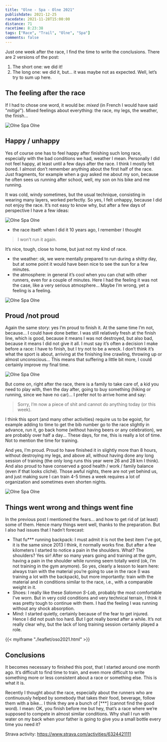 ```yaml
---
title: "Olne - Spa - Olne 2021"
publishdate: 2021-12-25
racedate: 2021-11-28T15:00:00
distance: 71
racetime: 8:23:38
tags: ["Race", "Trail", "Olne", "Spa"]
comments: false
---
```


Just one week after the race, I find the time to write the conclusions. There are 2 versions of the post:
1. The short one: we did it!
2. The long one: we did it, but... it was maybe not as expected. Well, let’s try to sum up here.

## The feeling after the race

If I had to chose one word, it would be: _mixed_ (in French I would have said "_mitigé_"). Mixed feelings about everything: the race, my legs, the weather, the finish...

![Olne Spa Olne](./images/OSO01.jpg)


## Happy / unhappy

Yes of course one has to feel happy after finishing such long race, especially with the bad conditions we had, weather I mean. Personally I did not feel happy, at least until a few days after the race. I think I mostly felt bored. I almost don’t remember anything about the first half of the race. Just fragments, for example when a guy asked me about my son, because he often sees us running after school, well, my son on his bike and me running. 

It was cold, windy sometimes, but the usual technique, consisting in wearing many layers, worked perfectly. So yes, I felt unhappy, because I did not enjoy the race. It’s not easy to know why, but after a few days of perspective I have a few ideas:

![Olne Spa Olne](./images/OSO02.jpg)


- the race itself: when I did it 10 years ago, I remember I thought 
> I won’t run it again. 

It’s nice, tough, close to home, but just not my kind of race.
- the weather: ok, we were mentally prepared to run during a shitty day, but at some point it would have been nice to see the sun for a few minutes.
- the atmosphere: in general it’s cool when you can chat with other runners, even for a couple of minutes. Here I had the feeling it was not the case, like a very serious atmosphere... Maybe I’m wrong, yet a feeling is a feeling.

![Olne Spa Olne](./images/OSO03.jpg)


## Proud /not proud

Again the same story: yes I’m proud to finish it. At the same time I’m not, because... I could have done better. I was still relatively fresh at the finish line, which is good, because it means I was not destroyed, but also bad, because it means I did not give it all. I must say it’s often a decision I make before a race: I have to finish, but I try not to be a wreck. I don’t think it’s what the sport is about, arriving at the finishing line crawling, throwing up or almost unconscious... This means that suffering a little bit more, I could certainly improve my final time.

![Olne Spa Olne](./images/OSO04.jpg)

But come on, right after the race, there is a family to take care of, a kid you need to play with, then the day after, going to buy something (hiking or running, since we have no car)... I prefer not to arrive home and say: 

> Sorry, I’m now a piece of shit and cannot do anything today (or this week).

I think this sport (and many other activities) require us to be egoist, for example adding to time to get the bib number go to the race slightly in advance, run it, go back home (without having beers or any celebration), we are probably over half a day... These days, for me, this is really a lot of time. Not to mention the time for training.

And yes, I’m proud. Proud to have finished it in slightly more than 8 hours, without destroying my legs, and above all, without having done any long session of training (the only long runs this year were 26 and 28 km I think). And also proud to have conserved a good health / work / family balance (even if that looks cliché). Those awful nights, there are not yet behind us, and just making sure I can train 4-5 times a week requires a lot of organization and sometimes even shorten nights.

![Olne Spa Olne](./images/OSO05.jpg)

## Things went wrong and things went fine

In the previous post I mentioned the fears... and how to get rid of (at least) some of them. Hence many things went well, thanks to the preparation. But I also had issues that I hadn’t forecast:

- That fu*** running backpack: I must admit it is not the best item I’ve got, it is the same since 2013 I think, it normally works fine. But after a few kilometers I started to notice a pain in the shoulders. What? The shoulders? Yes sir! After so many years going and training at the gym, having a pain in the shoulder while running seem totally weird (ok, I’m not training in the gym anymore). So yes, clearly a lesson to learn here: always train with the material you’re going to use in the race (I was training a lot with the backpack), but more importantly: train with the material and in conditions similar to the race, i.e., with a comparable weight in it.
- Shoes: I really like these _Salomon S-Lab_, probably the most comfortable I’ve worn. But in very cold conditions and very technical terrain, I think it was pretty tough to continue with them. I had the feeling I was running without any shock absorption.
- Mind: I started quietly, certainly because of the fear to get injured. Hence I did not push too hard. But I got really bored after a while. It’s not really clear why, but the lack of long training session certainly played a role.

{{< myiframe "./leaflet/oso2021.html" >}}


## Conclusions

It becomes necessary to finished this post, that I started around one month ago. It’s difficult to find time to train, and even more difficult to write something more or less consistent about a race or something else. This is what it is.

Recently I thought about the race, especially about the runners who are continuously helped by somebody that takes their food, beverage, follow them with a bike... I think they are a bunch of [***] (cannot find the good word). I mean: OK, you finish before me but hey, that’s a race where we’re supposed to compete in almost similar conditions. Why shall I run with water on my back when your father is going to give you a small bottle every time you need it? 

Strava activity: https://www.strava.com/activities/6324421111 